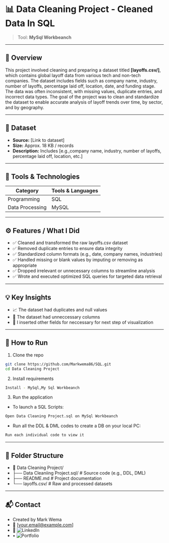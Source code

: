 # 📊 Data Cleaning Project - Cleaned Data In SQL
> Tool: **MySql Workbeanch**

---

## 🧠 Overview  
This project involved cleaning and preparing a dataset titled **[layoffs.csv/]**, which contains global layoff data from various tech and non-tech companies. The dataset includes fields such as company name, industry, number of layoffs, percentage laid off, location, date, and funding stage. The data was often inconsistent, with missing values, duplicate entries, and incorrect data types. The goal of the project was to clean and standardize the dataset to enable accurate analysis of layoff trends over time, by sector, and by geography.

---

## 📁 Dataset  
- **Source:** [Link to dataset]  
- **Size:** Approx. 18 KB / records  
- **Description:** Includes [e.g.,company name, industry, number of layoffs, percentage laid off, location, etc.]

---

## 🧰 Tools & Technologies

| Category         | Tools & Languages                       |
|------------------|------------------------------------------|
| Programming      | SQL                                      |
| Data Processing  | MySQL                                    |

---

## ⚙️ Features / What I Did
- ✅ Cleaned and transformed the raw layoffs.csv dataset
- ✅ Removed duplicate entries to ensure data integrity
- ✅ Standardized column formats (e.g., date, company names, industries)
- ✅ Handled missing or blank values by imputing or removing as appropriate
- ✅ Dropped irrelevant or unnecessary columns to streamline analysis
- ✅ Wrote and executed optimized SQL queries for targeted data retrieval


---

## 💡 Key Insights  
- 📈 The dataset had duplicates and null values  
- 👥 The dataset had unneccessary columns  
- 🤖 I inserted other fields for neccessary for next step of visualization  

---

## 🚀 How to Run

1. Clone the repo  
```bash
git clone https://github.com/Markwema86/SQL.git
cd Data Cleaning Project
```
2. Install requirements
```bash
Install - MySql,My Sql Workbeanch
```
3. Run the application
- To launch a SQL Scripts:
```bash
Open Data Cleaning Project.sql on MySql Workbeanch
```
- Run all the DDL & DML codes to create a DB on your local PC:
```bash
Run each individual code to view it 
```

---

## 🧩 Folder Structure
- 📁 Data Cleaning Project/
- ├── Data Cleaniing Project.sql/      # Source code (e.g., DDL, DML)
- ├── README.md         # Project documentation
- └── layoffs.csv/      # Raw and processed datasets

---

## 📬 Contact
- Created by Mark Wema
- 📧 [your.email@example.com]
- 🔗 ![LinkedIn](https://www.linkedin.com/in/mark-wema-385193328/)
-  • ![Portfolio]()
